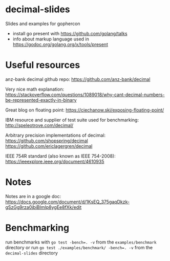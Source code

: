 # decimal-slides
Slides and examples for gophercon
- install go present with https://github.com/golang/talks
- info about markup language used in https://godoc.org/golang.org/x/tools/present

# Useful resources

anz-bank decimal github repo:
<https://github.com/anz-bank/decimal>

Very nice math explanation:
<https://stackoverflow.com/questions/1089018/why-cant-decimal-numbers-be-represented-exactly-in-binary>

Great blog on floating point:
<https://ciechanow.ski/exposing-floating-point/>

IBM resource and supplier of test suite used for benchmarking:
<http://speleotrove.com/decimal/>

Arbitrary precision implementations of decimal:
<https://github.com/shopspring/decimal>
<https://github.com/ericlagergren/decimal>

IEEE 754R standard (also known as IEEE 754-2008):
<https://ieeexplore.ieee.org/document/4610935>



# Notes
Notes are in a google doc:
<https://docs.google.com/document/d/1KsEQ_375gaqDkzk-gSzGg9rza0jbjBImIp8ygEe8fXk/edit>

# Benchmarking

run benchmarks with
`go test -bench=. -v` from the `examples/benchmark` directory
or run
`go test ./examples/benchmark/ -bench=. -v` from the `decimal-slides` directory
